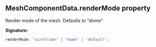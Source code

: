 
## MeshComponentData.renderMode property

Render mode of the mesh. Defaults to "dome"

**Signature:**

```typescript
renderMode: "wireframe" | "dome" | 'default';
```
